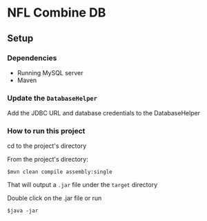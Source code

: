 # NFL Combine DB

## Setup

### Dependencies 

- Running MySQL server 
- Maven

### Update the `DatabaseHelper`

Add the JDBC URL and database credentials to the DatabaseHelper

### How to run this project

cd to the project's directory

From the project's directory:

`$mvn clean compile assembly:single`

That will output a `.jar` file under the `target` directory

Double click on the .jar file or run 

`$java -jar `

